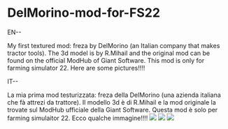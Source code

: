 # DelMorino-mod-for-FS22
EN--

My first textured mod: freza by DelMorino (an Italian company that makes tractor tools). The 3d model is by R.Mihail and the original mod can be found on the official ModHub of Giant Software. This mod is only for farming simulator 22.
 Here are some pictures!!!!
 
 IT--
 
 La mia prima mod testurizzata: freza della DelMorino (una azienda italiana che fà attrezi da trattore). Il modello 3d è di 	R.Mihail e la mod originale la trovate sul ModHub ufficiale della Giant Software. Questa mod è solo per farming simulaitor 22.
 Ecco qualche immagine!!!!
<img src="https://user-images.githubusercontent.com/81924705/230499702-0832fce6-11a4-4600-b2f5-ed5b46d7a862.png" />
<img src="https://user-images.githubusercontent.com/81924705/230499846-844f58b3-1230-4e92-846d-7c366e505a33.png" />
<img src="https://user-images.githubusercontent.com/81924705/230499929-42028e2c-6401-4a1e-bc1d-d952a9b95b7c.png" />
